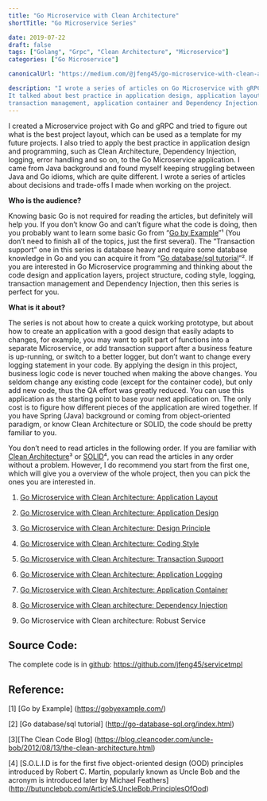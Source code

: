 ```yaml
---
title: "Go Microservice with Clean Architecture"
shortTitle: "Go Microservice Series"

date: 2019-07-22
draft: false
tags: ["Golang", "Grpc", "Clean Architecture", "Microservice"]
categories: ["Go Microservice"]

canonicalUrl: "https://medium.com/@jfeng45/go-microservice-with-clean-architecture-a08fa916a5db"

description: "I wrote a series of articles on Go Microservice with gRPC in Clean Architecture and SOLID design.
It talked about best practice in application design, application layout and project structure, logging, error handling, 
transaction management, application container and Dependency Injection." 
---
```


I created a Microservice project with Go and gRPC and tried to figure out what is the best project layout, which can be used as a template for my future projects. I also tried to apply the best practice in application design and programming, such as Clean Architecture, Dependency Injection, logging, error handling and so on, to the Go Microservice application. I came from Java background and found myself keeping struggling between Java and Go idioms, which are quite different. I wrote a series of articles about decisions and trade-offs I made when working on the project.

**Who is the audience?**

Knowing basic Go is not required for reading the articles, but definitely will help you. If you don’t know Go and can’t figure what the code is doing, then you probably want to learn some basic Go from “[Go by Example](https://gobyexample.com/)”¹ (You don’t need to finish all of the topics, just the first several). The “Transaction support” one in this series is database heavy and require some database knowledge in Go and you can acquire it from “[Go database/sql tutorial](http://go-database-sql.org/index.html)”². If you are interested in Go Microservice programming and thinking about the code design and application layers, project structure, coding style, logging, transaction management and Dependency Injection, then this series is perfect for you.

**What is it about?**

The series is not about how to create a quick working prototype, but about how to create an application with a good design that easily adapts to changes, for example, you may want to split part of functions into a separate Microservice, or add transaction support after a business feature is up-running, or switch to a better logger, but don’t want to change every logging statement in your code. By applying the design in this project, business logic code is never touched when making the above changes. You seldom change any existing code (except for the container code), but only add new code, thus the QA effort was greatly reduced. You can use this application as the starting point to base your next application on. The only cost is to figure how different pieces of the application are wired together. If you have Spring (Java) background or coming from object-oriented paradigm, or know Clean Architecture or SOLID, the code should be pretty familiar to you.

You don’t need to read articles in the following order. If you are familiar with [Clean Architecture](https://blog.cleancoder.com/uncle-bob/2012/08/13/the-clean-architecture.html)³ or [SOLID](http://butunclebob.com/ArticleS.UncleBob.PrinciplesOfOod)⁴, you can read the articles in any order without a problem. However, I do recommend you start from the first one, which will give you a overview of the whole project, then you can pick the ones you are interested in.

1. [Go Microservice with Clean Architecture: Application Layout](https://jfeng45.github.io/posts/go_microservice_application_layout/)

1. [Go Microservice with Clean Architecture: Application Design](https://jfeng45.github.io/posts/clean_architecture_application_design/)

1. [Go Microservice with Clean Architecture: Design Principle](https://jfeng45.github.io/posts/clean_architecture_design_principle/)

1. [Go Microservice with Clean Architecture: Coding Style](https://jfeng45.github.io/posts/coding_style/)

1. [Go Microservice with Clean Architecture: Transaction Support](https://jfeng45.github.io/posts/transaction_support/)

1. [Go Microservice with Clean Architecture: Application Logging](https://jfeng45.github.io/posts/go_logging_and_error_handling/)

1. [Go Microservice with Clean Architecture: Application Container](https://jfeng45.github.io/posts/application_container/)

1. [Go Microservice with Clean architecture: Dependency Injection](https://jfeng45.github.io/posts/dependency_injection/)

1. Go Microservice with Clean architecture: Robust Service

## Source Code:

The complete code is in [github](https://github.com/jfeng45/servicetmpl): https://github.com/jfeng45/servicetmpl

## Reference:

[1] [Go by Example]
(https://gobyexample.com/)

[2] [Go database/sql tutorial]
(http://go-database-sql.org/index.html)

[3][The Clean Code Blog]
(https://blog.cleancoder.com/uncle-bob/2012/08/13/the-clean-architecture.html)

[4] [S.O.L.I.D is for the first five object-oriented design (OOD) principles introduced by Robert C. Martin, popularly known as Uncle Bob and the acronym is introduced later by Michael Feathers]
(http://butunclebob.com/ArticleS.UncleBob.PrinciplesOfOod)

